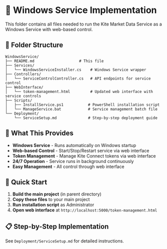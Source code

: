 # 🚀 Windows Service Implementation

This folder contains all files needed to run the Kite Market Data Service as a Windows Service with web-based control.

## 📁 Folder Structure

```
WindowsService/
├── README.md                    # This file
├── Services/
│   └── WindowsServiceInstaller.cs    # Windows Service wrapper
├── Controllers/
│   └── ServiceControlController.cs   # API endpoints for service control
├── WebInterface/
│   └── token-management.html         # Updated web interface with service controls
├── Scripts/
│   ├── InstallService.ps1           # PowerShell installation script
│   └── ManageService.bat            # Service management batch file
└── Deployment/
    └── ServiceSetup.md              # Step-by-step deployment guide
```

## 🎯 What This Provides

- **Windows Service** - Runs automatically on Windows startup
- **Web-based Control** - Start/Stop/Restart service via web interface
- **Token Management** - Manage Kite Connect tokens via web interface
- **24/7 Operation** - Service runs in background continuously
- **Easy Management** - All control through web interface

## 🚀 Quick Start

1. **Build the main project** (in parent directory)
2. **Copy these files** to your main project
3. **Run installation script** as Administrator
4. **Open web interface** at `http://localhost:5000/token-management.html`

## 📋 Step-by-Step Implementation

See `Deployment/ServiceSetup.md` for detailed instructions.

